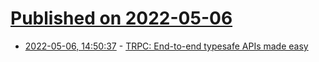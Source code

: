 # [Published on 2022-05-06](index.md)

* [2022-05-06, 14:50:37](https://news.ycombinator.com/item?id=31285827) - [TRPC: End-to-end typesafe APIs made easy](https://trpc.io/)
